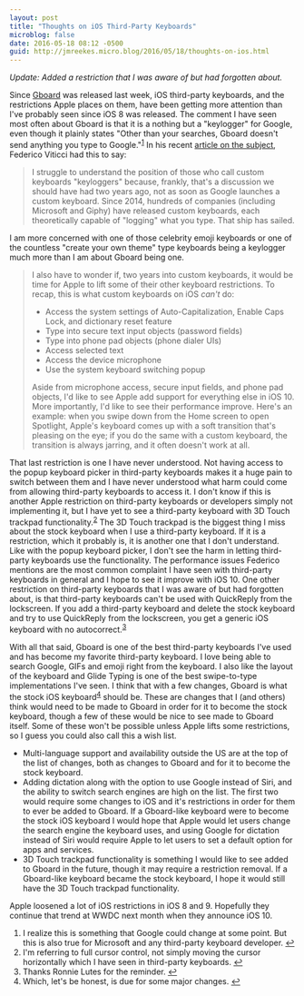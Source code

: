 ```yaml
---
layout: post
title: "Thoughts on iOS Third-Party Keyboards"
microblog: false
date: 2016-05-18 08:12 -0500
guid: http://jmreekes.micro.blog/2016/05/18/thoughts-on-ios.html
---
```

<em>Update: Added a restriction that I was aware of but had forgotten about. </em>

Since <a href="https://itunes.apple.com/us/app/gboard-search.-gifs.-emojis/id1091700242?mt=8&amp;uo=4&amp;at=1l3vx9E">Gboard</a> was released last week, iOS third-party keyboards, and the restrictions Apple places on them, have been getting more attention than I've probably seen since iOS 8 was released. The comment I have seen most often about Gboard is that it is a nothing but a "keylogger" for Google, even though it plainly states "Other than your searches, Gboard doesn't send anything you type to Google."<sup><a id="ffn1" class="footnote" href="#fn1">1</a></sup> In his recent <a href="https://www.macstories.net/notes/on-the-limitations-of-ios-custom-keyboards/">article on the subject</a>, Federico Viticci had this to say:

<blockquote>I struggle to understand the position of those who call custom keyboards "keyloggers" because, frankly, that's a discussion we should have had two years ago, not as soon as Google launches a custom keyboard. Since 2014, hundreds of companies (including Microsoft and Giphy) have released custom keyboards, each theoretically capable of "logging" what you type. That ship has sailed.</blockquote>

I am more concerned with one of those celebrity emoji keyboards or one of the countless "create your own theme" type keyboards being a keylogger much more than I am about Gboard being one.

<blockquote>I also have to wonder if, two years into custom keyboards, it would be time for Apple to lift some of their other keyboard restrictions. To recap, this is what custom keyboards on iOS <em>can't</em> do:
<ul>
    <li>Access the system settings of Auto-Capitalization, Enable Caps Lock, and dictionary reset feature</li>
    <li>Type into secure text input objects (password fields)</li>
    <li>Type into phone pad objects (phone dialer UIs)</li>
    <li>Access selected text</li>
    <li>Access the device microphone</li>
    <li>Use the system keyboard switching popup</li>
</ul>
Aside from microphone access, secure input fields, and phone pad objects, I'd like to see Apple add support for everything else in iOS 10. More importantly, I'd like to see their performance improve. Here's an example: when you swipe down from the Home screen to open Spotlight, Apple's keyboard comes up with a soft transition that's pleasing on the eye; if you do the same with a custom keyboard, the transition is always jarring, and it often doesn't work at all.</blockquote>

That last restriction is one I have never understood. Not having access to the popup keyboard picker in third-party keyboards makes it a huge pain to switch between them and I have never understood what harm could come from allowing third-party keyboards to access it. I don't know if this is another Apple restriction on third-party keyboards or developers simply not implementing it, but I have yet to see a third-party keyboard with 3D Touch trackpad functionality.<sup><a id="ffn2" class="footnote" href="#fn2">2</a></sup> The 3D Touch trackpad is the biggest thing I miss about the stock keyboard when I use a third-party keyboard. If it is a restriction, which it probably is, it is another one that I don't understand. Like with the popup keyboard picker, I don't see the harm in letting third-party keyboards use the functionality. The performance issues Federico mentions are the most common complaint I have seen with third-party keyboards in general and I hope to see it improve with iOS 10. One other restriction on third-party keyboards that I was aware of but had forgotten about, is that third-party keyboards can't be used with QuickReply from the lockscreen. If you add a third-party keyboard and delete the stock keyboard and try to use QuickReply from the lockscreen, you get a generic iOS keyboard with no autocorrect.<sup><a id="ffn3" class="footnote" href="#fn3">3</a></sup>

With all that said, Gboard is one of the best third-party keyboards I've used and has become my favorite third-party keyboard. I love being able to search Google, GIFs and emoji right from the keyboard. I also like the layout of the keyboard and Glide Typing is one of the best swipe-to-type implementations I've seen. I think that with a few changes, Gboard is what the stock iOS keyboard<sup><a id="ffn4" class="footnote" href="#fn4">4</a></sup> should be. These are changes that I (and others) think would need to be made to Gboard in order for it to become the stock keyboard, though a few of these would be nice to see made to Gboard itself. Some of these won't be possible unless Apple lifts some restrictions, so I guess you could also call this a wish list.

<ul>
    <li>Multi-language support and availability outside the US are at the top of the list of changes, both as changes to Gboard and for it to become the stock keyboard.</li>
    <li>Adding dictation along with the option to use Google instead of Siri, and the ability to switch search engines are high on the list. The first two would require some changes to iOS and it's restrictions in order for them to ever be added to Gboard. If a Gboard-like keyboard were to become the stock iOS keyboard I would hope that Apple would let users change the search engine the keyboard uses, and using Google for dictation instead of Siri would require Apple to let users to set a default option for apps and services.</li>
    <li>3D Touch trackpad functionality is something I would like to see added to Gboard in the future, though it may require a restriction removal. If a Gboard-like keyboard became the stock keyboard, I hope it would still have the 3D Touch trackpad functionality.</li>
</ul>

Apple loosened a lot of iOS restrictions in iOS 8 and 9. Hopefully they continue that trend at WWDC next month when they announce iOS 10.

<ol id="footnotes">
    <li id="fn1">I realize this is something that Google could change at some point. But this is also true for Microsoft and any third-party keyboard developer. <a href="#ffn1">↩︎</a></li>
    <li id="fn2">I'm referring to full cursor control, not simply moving the cursor horizontally which I have seen in third-party keyboards. <a href="#ffn2">↩︎</a></li>
    <li id="fn3">Thanks Ronnie Lutes for the reminder. <a href="#ffn3">↩︎</a></li>
    <li id="fn4">Which, let's be honest, is due for some major changes. <a href="#ffn4">↩︎</a></li>
</ol>
